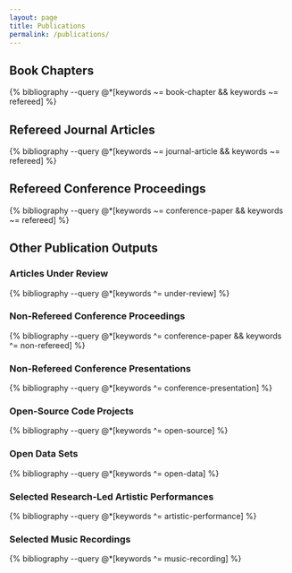 ```yaml
---
layout: page
title: Publications
permalink: /publications/
---
```


<!-- <style>
// Bibliography boxes
*, ::after, ::before {
    box-sizing: border-box;
}
.collapse {
  display: block;
  max-height: 0px;
  overflow: hidden;
  /*transition: max-height .5s cubic-bezier(0, 1, 0, 1);*/
&.show {
    max-height: 99em;
    /*transition: max-height .5s ease-in-out;*/
  }
}
</style> -->


## Book Chapters

{% bibliography --query @*[keywords ~= book-chapter && keywords ~= refereed] %}

## Refereed Journal Articles

{% bibliography --query @*[keywords ~= journal-article && keywords ~= refereed] %}

## Refereed Conference Proceedings

{% bibliography --query @*[keywords ~= conference-paper && keywords ~= refereed] %}

## Other Publication Outputs

### Articles Under Review

{% bibliography --query @*[keywords ^= under-review] %}

### Non-Refereed Conference Proceedings

{% bibliography --query @*[keywords ^= conference-paper && keywords ^= non-refereed] %}

### Non-Refereed Conference Presentations

{% bibliography --query @*[keywords ^= conference-presentation] %}

### Open-Source Code Projects

{% bibliography --query @*[keywords ^= open-source] %}

### Open Data Sets

{% bibliography --query @*[keywords ^= open-data] %}

### Selected Research-Led Artistic Performances

{% bibliography --query @*[keywords ^= artistic-performance] %}

### Selected Music Recordings

{% bibliography --query @*[keywords ^= music-recording] %}

<!-- {% bibliography %} -->

<script>
// map our commands to the classList methods
const fnmap = {
  'toggle': 'toggle',
    'show': 'add',
    'hide': 'remove'
};
const collapse = (selector, cmd) => {
  const targets = Array.from(document.querySelectorAll(selector));
  targets.forEach(target => {
    target.classList[fnmap[cmd]]('show');
  });
}

// Grab all the trigger elements on the page
const triggers = Array.from(document.querySelectorAll('[data-toggle="collapse"]'));
// Listen for click events, but only on our triggers
window.addEventListener('click', (ev) => {
  const elm = ev.target;
  if (triggers.includes(elm)) {
    const selector = elm.getAttribute('data-target');
    collapse(selector, 'toggle');
  }
}, false);
</script>
